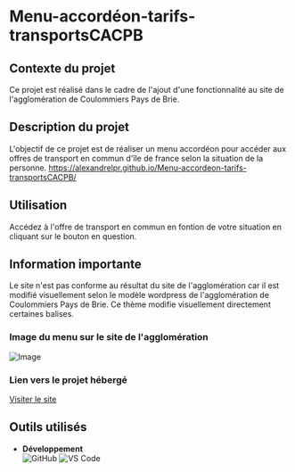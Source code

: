 # Menu-accordéon-tarifs-transportsCACPB

## Contexte du projet 
Ce projet est réalisé dans le cadre de l'ajout d'une fonctionnalité au site de l'agglomération de Coulommiers Pays de Brie. 
## Description du projet
L'objectif de ce projet est de réaliser un menu accordéon pour accéder aux offres de transport en commun d'île de france selon la situation de la personne. 
https://alexandrelpr.github.io/Menu-accordeon-tarifs-transportsCACPB/

## Utilisation
Accédez à l'offre de transport en commun  en fontion de votre situation en cliquant sur le bouton en question.


## Information importante 
Le site n'est pas conforme au résultat du site de l'agglomération car il est modifié visuellement selon le modèle wordpress de l'agglomération de Coulommiers Pays de Brie. 
Ce thème modifie visuellement directement certaines balises. 
### Image du menu sur le site de l'agglomération
![Image](https://github.com/user-attachments/assets/df0d8e81-52a3-4408-94b3-2a918ed6294b)
### Lien vers le projet hébergé 
[Visiter le site](https://alexandrelpr.github.io/Menu-accordeon-tarifs-transportsCACPB/)


##  Outils utilisés
- **Développement**  
  ![GitHub](https://img.shields.io/badge/GitHub-100000?style=flat&logo=github&logoColor=white)
  ![VS Code](https://img.shields.io/badge/Visual_Studio_Code-0078D4?style=flat&logo=visual%20studio%20code&logoColor=white)
  
  

